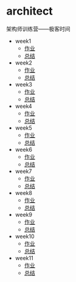 # architect
架构师训练营——极客时间
* week1
    * [作业](week1/HomeWork1.md)
    * [总结](week1/HomeWork2.md)
* week2
    * [作业](week2/HomeWork.md)
    * [总结](week2/summary.md)
* week3
    * [作业](week3/HomeWork.md)
    * [总结](week3/summary.md)
* week4
    * [作业](week4/HomeWork.md)
    * [总结](week4/summary.md)
* week5
    * [作业](week5/HomeWork.md)
    * [总结](week5/summary.md)
* week6
    * [作业](week6/HomeWork.md)
    * [总结](week6/summary.md)
* week7
    * [作业](week7/HomeWork.md)
    * [总结](week7/summary.md)
* week8
    * [作业](week8/HomeWork.md)
    * [总结](week8/summary.md)
* week9
    * [作业](week9/HomeWork.md)
    * [总结](week9/summary.md)
* week10
    * [作业](week10/HomeWork.md)
    * [总结](week10/summary.md)
* week11
    * [作业](week11/HomeWork.md)
    * [总结](week11/summary.md)
